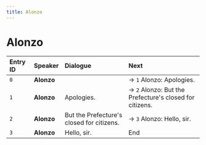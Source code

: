 ```yaml
---
title: Alonzo
---
```


# Alonzo


| Entry ID | Speaker | Dialogue | Next |
| :------- | :------ | :------- | :------------ |
| `0` | **Alonzo** |  | → `1` Alonzo: Apologies\. |
| `1` | **Alonzo** | Apologies\. | → `2` Alonzo: But the Prefecture's closed for citizens\. |
| `2` | **Alonzo** | But the Prefecture's closed for citizens\. | → `3` Alonzo: Hello, sir\. |
| `3` | **Alonzo** | Hello, sir\. | End |
